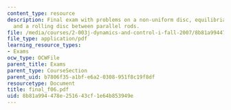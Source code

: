 ```yaml
---
content_type: resource
description: Final exam with problems on a non-uniform disc, equilibria and stability,
  and a rolling disc between parallel rods.
file: /media/courses/2-003j-dynamics-and-control-i-fall-2007/8b81a994478e251643cf1e64b853949e_final_f06.pdf
file_type: application/pdf
learning_resource_types:
- Exams
ocw_type: OCWFile
parent_title: Exams
parent_type: CourseSection
parent_uid: b7806f35-a1bf-e6a2-0308-951f8c19f8df
resourcetype: Document
title: final_f06.pdf
uid: 8b81a994-478e-2516-43cf-1e64b853949e
---
```

